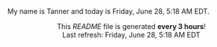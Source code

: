 My name is Tanner and today is Friday, June 28, 5:18 AM EDT.

<p align="center">This <i>README</i> file is generated <b>every 3 hours</b>!</br>Last refresh: Friday, June 28, 5:18 AM EDT<br /></p>
